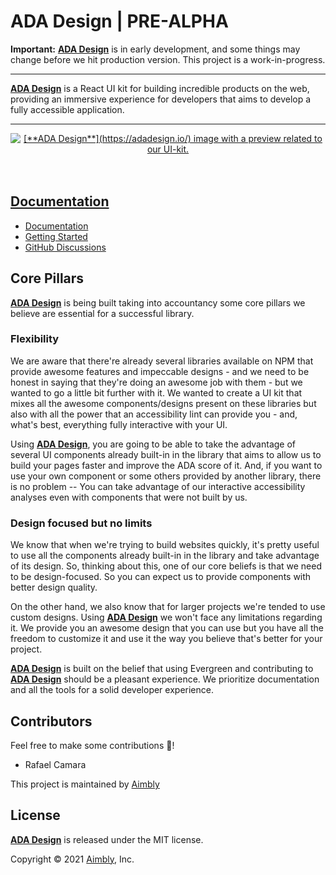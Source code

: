 # ADA Design | PRE-ALPHA

**Important:** [**ADA Design**](https://adadesign.io/) is in early development, and some things may change before we hit production version. This project is a work-in-progress.

---

[**ADA Design**](https://adadesign.io/) is a React UI kit for building incredible products on the web, providing an immersive experience for developers that aims to develop a fully accessible application.

---

<div align="center">
  <a href="https://evergreen.segment.com/">
    <img src="https://i.imgur.com/3z3QHag.png" alt="[**ADA Design**](https://adadesign.io/) image with a preview related to our UI-kit.">
	<br>
  <br>
  <br>
</div>

## Documentation

- [Documentation](https://adadesign.io/)
- [Getting Started](https://adadesign.io/docs/getting-started)
- [GitHub Discussions](https://github.com/aimbly/ada-design-doc/discussions)

## Core Pillars

[**ADA Design**](https://adadesign.io/) is being built taking into accountancy some core pillars we believe are essential for a successful library.

### Flexibility

We are aware that there're already several libraries available on NPM that provide awesome features and impeccable designs - and we need to be honest in saying that they're doing an awesome job with them - but we wanted to go a little bit further with it. We wanted to create a UI kit that mixes all the awesome components/designs present on these libraries but also with all the power that an accessibility lint can provide you - and, what's best, everything fully interactive with your UI.

Using [**ADA Design**](https://adadesign.io/), you are going to be able to take the advantage of several UI components already built-in in the library that aims to allow us to build your pages faster and improve the ADA score of it. And, if you want to use your own component or some others provided by another library, there is no problem -- You can take advantage of our interactive accessibility analyses even with components that were not built by us.

### Design focused but no limits

We know that when we're trying to build websites quickly, it's pretty useful to use all the components already built-in in the library and take advantage of its design. So, thinking about this, one of our core beliefs is that we need to be design-focused. So you can expect us to provide components with better design quality.

On the other hand, we also know that for larger projects we're tended to use custom designs. Using [**ADA Design**](https://adadesign.io/) we won't face any limitations regarding it. We provide you an awesome design that you can use but you have all the freedom to customize it and use it the way you believe that's better for your project.

[**ADA Design**](https://adadesign.io/) is built on the belief that using Evergreen and contributing to [**ADA Design**](https://adadesign.io/) should be a pleasant experience. We prioritize documentation and all the tools for a solid developer experience.

## Contributors

Feel free to make some contributions 🏅!

- Rafael Camara

This project is maintained by [Aimbly](https://github.com/aimbly)

## License

[**ADA Design**](https://adadesign.io/) is released under the MIT license.

Copyright © 2021 [Aimbly](https://github.com/aimbly), Inc.
